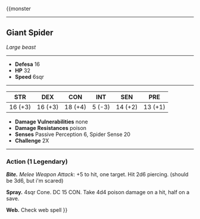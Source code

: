 {{monster
___
## Giant Spider
*Large beast* 
___
- **Defesa** 16
- **HP** 32
- **Speed** 6sqr
___

|   STR   |   DEX   |   CON   |  INT   |   SEN   |   PRE   |
|:-------:|:-------:|:-------:|:------:|:-------:|:-------:|
| 16 (+3) | 16 (+3) | 18 (+4) | 5 (-3) | 14 (+2) | 13 (+1) |

- **Damage Vulnerabilities** none
- **Damage Resistances** poison
- **Senses** Passive Perception 6, Spider Sense 20
- **Challenge** 2X
___
### Action (1 Legendary)

***Bite.*** *Melee Weapon Attack*: +5 to hit, one target. Hit 2d6 piercing. (should be 3d6, but i'm scared)

**Spray.** 4sqr Cone. DC 15 CON. Take 4d4 poison damage on a hit, half on a save.

**Web.** Check web spell
}}
